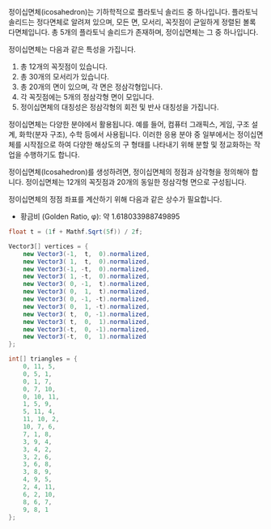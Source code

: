 정이십면체(icosahedron)는 기하학적으로 플라토닉 솔리드 중 하나입니다. 플라토닉 솔리드는 정다면체로 알려져 있으며, 모든 면, 모서리, 꼭짓점이 균일하게 정렬된 볼록 다면체입니다. 총 5개의 플라토닉 솔리드가 존재하며, 정이십면체는 그 중 하나입니다.

정이십면체는 다음과 같은 특성을 가집니다.

1. 총 12개의 꼭짓점이 있습니다.
2. 총 30개의 모서리가 있습니다.
3. 총 20개의 면이 있으며, 각 면은 정삼각형입니다.
4. 각 꼭짓점에는 5개의 정삼각형 면이 모입니다.
5. 정이십면체의 대칭성은 정삼각형의 회전 및 반사 대칭성을 가집니다.

정이십면체는 다양한 분야에서 활용됩니다. 예를 들어, 컴퓨터 그래픽스, 게임, 구조 설계, 화학(분자 구조), 수학 등에서 사용됩니다. 이러한 응용 분야 중 일부에서는 정이십면체를 시작점으로 하여 다양한 해상도의 구 형태를 나타내기 위해 분할 및 정교화하는 작업을 수행하기도 합니다.

정이십면체(Icosahedron)를 생성하려면, 정이십면체의 정점과 삼각형을 정의해야 합니다. 정이십면체는 12개의 꼭짓점과 20개의 동일한 정삼각형 면으로 구성됩니다.

정이십면체의 정점 좌표를 계산하기 위해 다음과 같은 상수가 필요합니다.

* 황금비 (Golden Ratio, φ): 약 1.618033988749895

```c#
float t = (1f + Mathf.Sqrt(5f)) / 2f;

Vector3[] vertices = {
    new Vector3(-1,  t,  0).normalized,
    new Vector3( 1,  t,  0).normalized,
    new Vector3(-1, -t,  0).normalized,
    new Vector3( 1, -t,  0).normalized,
    new Vector3( 0, -1,  t).normalized,
    new Vector3( 0,  1,  t).normalized,
    new Vector3( 0, -1, -t).normalized,
    new Vector3( 0,  1, -t).normalized,
    new Vector3( t,  0, -1).normalized,
    new Vector3( t,  0,  1).normalized,
    new Vector3(-t,  0, -1).normalized,
    new Vector3(-t,  0,  1).normalized
};

int[] triangles = {
    0, 11, 5,
    0, 5, 1,
    0, 1, 7,
    0, 7, 10,
    0, 10, 11,
    1, 5, 9,
    5, 11, 4,
    11, 10, 2,
    10, 7, 6,
    7, 1, 8,
    3, 9, 4,
    3, 4, 2,
    3, 2, 6,
    3, 6, 8,
    3, 8, 9,
    4, 9, 5,
    2, 4, 11,
    6, 2, 10,
    8, 6, 7,
    9, 8, 1
};
```